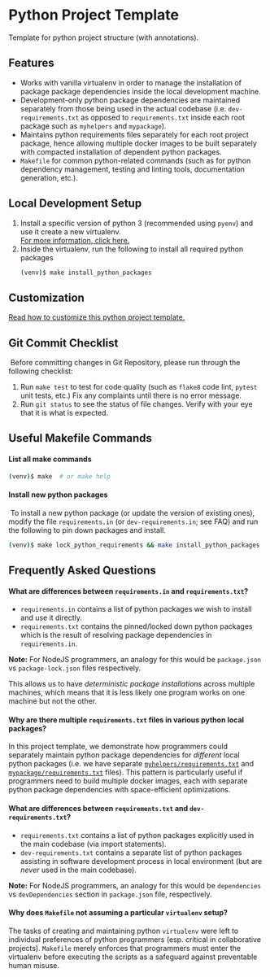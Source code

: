 # Python Project Template

Template for python project structure (with annotations).


## Features

- Works with vanilla virtualenv in order to manage the installation of 
  package package dependencies inside the local development machine.
- Development-only python package dependencies are maintained separately
  from those being used in the actual codebase
  (i.e. `dev-requirements.txt` as opposed to `requirements.txt`
  inside each root package such as `myhelpers` and `mypackage`).
- Maintains python requirements files separately for each root project package,
  hence allowing multiple docker images to be built separately
  with compacted installation of dependent python packages.
- `Makefile` for common python-related commands (such as for 
  python dependency management, testing and linting tools,
  documentation generation, etc.).
  

## Local Development Setup

1. Install a specific version of python 3 (recommended using `pyenv`)
   and use it create a new virtualenv.  
   [For more information, click here.](wiki/pyenv.md)
2. Inside the virtualenv,
   run the following to install all required python packages
   ```bash
   (venv)$ make install_python_packages
   ```

## Customization

[Read how to customize this python project template.](wiki/customize.md)


## Git Commit Checklist
​
Before committing changes in Git Repository, 
please run through the following checklist:
​
1. Run `make test` to test for code quality
   (such as `flake8` code lint, `pytest` unit tests, etc.)
   Fix any complaints until there is no error message.
2. Run `git status` to see the status of file changes.
   Verify with your eye that it is what is expected.


## Useful Makefile Commands

#### List all make commands

```bash
(venv)$ make  # or make help
```

#### Install new python packages
​
To install a new python package (or update the version of existing ones),
modify the file `requirements.in` (or `dev-requirements.in`; see FAQ)
and run the following to pin down packages and install.
```bash
(venv)$ make lock_python_requirements && make install_python_packages
```


## Frequently Asked Questions

#### What are differences between `requirements.in` and `requirements.txt`?

- `requirements.in` contains a list of python packages 
  we wish to install and use it directly.
- `requirements.txt` contains the pinned/locked down python packages
  which is the result of resolving package dependencies in `requirements.in`.

**Note:** For NodeJS programmers, an analogy for this would be `package.json`
vs `package-lock.json` files respectively.

This allows us to have _deterministic package installations_ across multiple machines,
which means that it is less likely one program works on one machine but not the other.

#### Why are there multiple `requirements.txt` files in various python local packages?

In this project template, we demonstrate how programmers could separately maintain
python package dependencies for _different_ local python packages
(i.e. we have separate [`myhelpers/requirements.txt`](myhelpers/requirements.txt) 
and [`mypackage/requirements.txt`](requirements.txt) files).
This pattern is particularly useful if programmers need to build multiple docker images,
each with separate python package dependencies with space-efficient optimizations.

#### What are differences between `requirements.txt` and `dev-requirements.txt`?

- `requirements.txt` contains a list of python packages
  explicitly used in the main codebase (via import statements).
- `dev-requirements.txt` contains a separate list of python packages
  assisting in software development process in local environment
  (but are _never_ used in the main codebase).

**Note:** For NodeJS programmers, an analogy for this would be `dependencies` 
vs `devDependencies` section in `package.json` file, respectively.

#### Why does `Makefile` not assuming a particular `virtualenv` setup?

The tasks of creating and maintaining python `virtualenv` were left to individual 
preferences of python programmers (esp. critical in collaborative projects).
`Makefile` merely enforces that programmers must enter the virtualenv
before executing the scripts as a safeguard against preventable human misuse.

